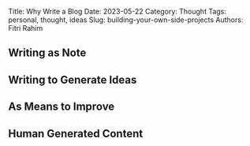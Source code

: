 Title: Why Write a Blog
Date: 2023-05-22
Category: Thought
Tags: personal, thought, ideas
Slug: building-your-own-side-projects
Authors: Fitri Rahim

## Writing as Note

## Writing to Generate Ideas

## As Means to Improve

## Human Generated Content